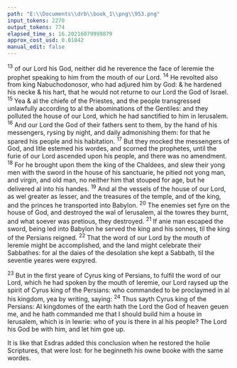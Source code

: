 ```yaml
---
path: "E:\\Documents\\drb\\book_1\\png\\953.png"
input_tokens: 2270
output_tokens: 774
elapsed_time_s: 16.20216079999879
approx_cost_usd: 0.01842
manual_edit: false
---
```

<sup>13</sup> of our Lord his God, neither did he reverence the face of Ieremie the prophet speaking to him from the mouth of our Lord. <sup>14</sup> He revolted also from king Nabuchodonosor, who had adjured him by God: & he hardened his necke & his hart, that he would not returne to our Lord the God of Israel. <sup>15</sup> Yea & al the chiefe of the Priestes, and the people transgressed unlawfully according to al the abominations of the Gentiles: and they polluted the house of our Lord, which he had sanctified to him in Ierusalem. <sup>16</sup> And our Lord the God of their fathers sent to them, by the hand of his messengers, rysing by night, and daily admonishing them: for that he spared his people and his habitation. <sup>17</sup> But they mocked the messengers of God, and litle estemed his wordes, and scorned the prophetes, until the furie of our Lord ascended upon his people, and there was no amendment. <sup>18</sup> For he brought upon them the king of the Chaldees, and slew their yong men with the sword in the house of his sanctuarie, he pitied not yong man, and virgin, and old man, no neither him that stouped for age, but he delivered al into his handes. <sup>19</sup> And al the vessels of the house of our Lord, as wel greater as lesser, and the treasures of the temple, and of the king, and the princes he transported into Babylon. <sup>20</sup> The enemies set fyre on the house of God, and destroyed the wal of Ierusalem, al the towres they burnt, and what soever was pretious, they destroyed. <sup>21</sup> If anie man escaped the sword, being led into Babylon he served the king and his sonnes, til the king of the Persians reigned. <sup>22</sup> That the word of our Lord by the mouth of Ieremie might be accomplished, and the land might celebrate their Sabbathes: for al the daies of the desolation she kept a Sabbath, til the seventie yeares were expyred.

<sup>23</sup> But in the first yeare of Cyrus king of Persians, to fulfil the word of our Lord, which he had spoken by the mouth of Ieremie, our Lord raysed up the spirit of Cyrus king of the Persians: who commanded to be proclaymed in al his kingdom, yea by writing, saying: <sup>24</sup> Thus sayth Cyrus king of the Persians: Al kingdomes of the earth hath the Lord the God of heaven geuen me, and he hath commanded me that I should build him a house in Ierusalem, which is in Iewrie: who of you is there in al his people? The Lord his God be with him, and let him goe up.

<aside>It is like that Esdras added this conclusion when he restored the holie Scriptures, that were lost: for he beginneth his owne booke with the same wordes.</aside>

[^1]: Iere. 25.

[^2]: The end of the fifth age.